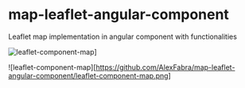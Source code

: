 # map-leaflet-angular-component
Leaflet map implementation in angular component with functionalities

![leaflet-component-map]([https://github.com/AlexFabra/map-leaflet-angular-component/blob/main/leaflet-component-map.png)]

![leaflet-component-map][https://github.com/AlexFabra/map-leaflet-angular-component/leaflet-component-map.png]

